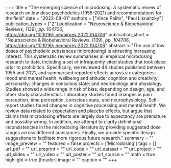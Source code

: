 +++
title = "The emerging science of microdosing: A systematic review of research on low dose psychedelics (1955-2021) and recommendations for the field"
date = "2022-08-01"
authors = ["Vince Polito", "Paul Liknaitzky"]
publication_types = ["2"]
publication = "Neuroscience & Biobehavioral Reviews, (139), _pp. 104706_, https://doi.org/10.1016/j.neubiorev.2022.104706"
publication_short = "Neuroscience & Biobehavioral Reviews, (139), _pp. 104706_, https://doi.org/10.1016/j.neubiorev.2022.104706"
abstract = "The use of low doses of psychedelic substances (microdosing) is attracting increasing interest. This systematic review summarises all empirical microdosing research to date, including a set of infrequently cited studies that took place prior to prohibition. Specifically, we reviewed 44 studies published between 1955 and 2021, and summarised reported effects across six categories: mood and mental health; wellbeing and attitude; cognition and creativity; personality; changes in conscious state; and neurobiology and physiology. Studies showed a wide range in risk of bias, depending on design, age, and other study characteristics. Laboratory studies found changes in pain perception, time perception, conscious state, and neurophysiology. Self-report studies found changes in cognitive processing and mental health. We review data related to expectation and placebo effects, but argue that claims that microdosing effects are largely due to expectancy are premature and possibly wrong. In addition, we attempt to clarify definitional inconsistencies in the microdosing literature by providing suggested dose ranges across different substances. Finally, we provide specific design suggestions to facilitate more rigorous future research."
summary = ""
image_preview = ""
featured = false
projects = ['Microdosing']
tags = []
url_pdf = ""
url_preprint = ""
url_code = ""
url_dataset = ""
url_project = ""
url_slides = ""
url_video = ""
url_poster = ""
url_source = ""
math = true
highlight = true
[header]
image = ""
caption = ""
+++
